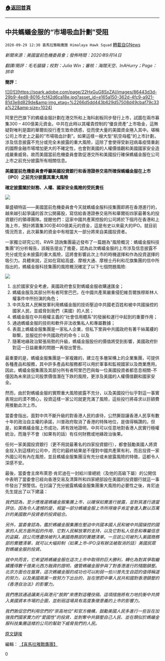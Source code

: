###  [:house:返回首頁](https://github.com/ourhimalayas/txt)
---

## 中共螞蟻金服的“市場吸血計劃”受阻
`2020-09-29 12:30 喜馬拉雅戰鷹團 Himalaya Hawk Squad` [轉載自GNews](https://gnews.org/zh-hant/391120/)

*新聞來源：美國當前危機委員會；發佈時間：2020年9月14日*

*翻譯/簡評：毛毛貓貓；校對：Julia Win；審核：海闊天空、InAHurry；Page：拱卒*

**簡評：**

[!\[\]()!\[\](https://spark.adobe.com/page/22HxGuG8SxZAl/images/86443d3d-29b9-4ed8-8016-fcf42d6ca18e.jpg?asset_id=e165a150-362d-4fc9-a921-81d3e8d829de&amp;img_etag=%2266d5dd443b629d57508d49cbaf79c33a%22&amp;size=1024)](https://spark.adobe.com/page/22HxGuG8SxZAl/images/86443d3d-29b9-4ed8-8016-fcf42d6ca18e.jpg?asset_id=e165a150-362d-4fc9-a921-81d3e8d829de&amp;img_etag=%2266d5dd443b629d57508d49cbaf79c33a%22&amp;size=1024)

阿里巴巴旗下的螞蟻金服計劃在港交所和上海科創板同步發行上市，試圖在兩市募集300 – 400億美元資金。中共在此時以其權貴控制的“優良資產”上市吸金，這無疑對唯利是圖的華爾街投行產生致命誘惑，從而使大量的美國資金捲入其中。堪稱公司上市史上之最的“市場吸血計劃”。如果這樣一艘大型“航空母艦”的上市計劃，涉及信息披露不充分或完全未披露的重大風險，這除了會使得受新冠病毒疫情重創的國際金融市場增加更大的不確定性，也會對美國的人權價值觀和美國國家安全造成嚴重威脅。故而美國當前危機委員會敦促港交所和美國投行確保螞蟻金服在公司上市之前充分披露所有相關信息。

**美國當前危機委員會呼籲美國投資銀行和香港證券交易所確保螞蟻金服在上市（IPO）之前充分披露其重大風險**

**確定披露關於財務、人權、國家安全風險的受託責任**

![]()![](https://spark.adobe.com/page/22HxGuG8SxZAl/images/feda1e14-f047-4e3c-aad4-0e206fe2154e.jpg?asset_id=91c3c4c4-a115-4dec-90de-a41804dd96d1&amp;img_etag=%222042c26bd34f663ecbbfe120c65a6ebd%22&amp;size=1024)

華盛頓特區——美國當前危機委員會今天就螞蟻金服科技集團即將在香港進行的，越來越引起爭議的首次公開募股，寫信給香港證券交易所和華爾街四家最著名的投資銀行的領導團隊。提醒他們：這家中國共產黨控股的公司將於下個月在香港和上海上市，預計將籌集300至400億美元的資金，這是有史以來最大的IPO。就目前情況而言，此次募集的資金中有相當大一部分將來自美國投資者。

一家獨立研究公司，RWR 諮詢集團最近發布了一篇題為“風險概況：螞蟻金服科技集團”的分析報告，該報告提出了擔憂，認為此次螞蟻金服的上市涉及信息披露不充分或完全未披露的重大風險，這將會影響此次上市的時機選擇和作為投資選擇的吸引力。具體來說，正如在寫給高盛、摩根大通、摩根士丹利和花旗集團的信中所指出的，螞蟻金服科技集團的風險概況確定了以下七個問題風險:

![]()![](https://spark.adobe.com/page/22HxGuG8SxZAl/images/c1d3215c-d7bd-478f-ab5d-a146da3beb1c.jpg?asset_id=18cb2e26-096c-4dd9-8af0-759675f60674&amp;img_etag=%226252e7e1121b30441b34b8989f4a48f3%22&amp;size=1024)

1. 出於國家安全考慮，美國政府會反對螞蟻金服收購速匯金；
2. 螞蟻金服及其部分所有者阿里巴巴，在中國共產黨嚴重侵犯維吾爾族穆斯林人權事件中所扮演的角色；
3. 中共及其人民解放軍利用螞蟻金服的技術壓迫中共國老百姓和被中共國操控的國家人民，並威脅到我們（美國）的人民；
4. 螞蟻金服在中共極權主義的“社會信用體系”的發展和運行中起到的重要作用；
5. 通過螞蟻金服的技術和軟件非法收集私人和專屬數據；
6. 表面上螞蟻金服集團是一家私人企業，但私下里與中共國政府有著千絲萬縷的聯繫，並服從於中共國政府的命令；以及
7. 隨著地緣政治緊張局勢的升級，螞蟻金服股份的價值將受到影響，美國政府針對這一日益嚴重的問題一再發出警告。


最重要的是，螞蟻金服集團是一家複雜的，建立在多層架構上的企業集團，可提供各種產品和服務，其中許多產品和服務都可以用於軍事和監視國家以及商業應用。因此，螞蟻金服集團及其部分所有者阿里巴巴與每一位美國投資者都息息相關-不僅因為未來該公司股票價值潛在下跌的風險，更涉及美國的人權價值觀和國家安全。

然而，由於對螞蟻金服的實際重大風險披露不充分，以及美國投行似乎對這一事實表現出的漠不關心，投資這樣一家公司就更充滿了風險，這些投行將尋求以巨額費用推動此次上市。

當委會指出，面對中共不斷升級的對香港人民的虐待，公然撕毀讓香港人民享有數十年的政治自主權的承諾，川普政府取消了香港的特殊地位，是值得稱讚的。但是，如果螞蟻金服上市成功，將有效地證明，中共可以任意地對香港人民實行極權統治，而幾乎不會（如果有的話）有任何財務或地緣政治後果。

任何一家美國投資銀行（更不用說最著名的四家投資銀行），都會鼓勵美國人將資金投入到這樣的公司中，而它的最終結果是不僅對中國共產黨有利，而且投資一家外國公司有內在風險，並且螞蟻金服集團沒有充分或未披露風險的特徵，這都令人深感不安。

最後，當委會主席布萊恩·肯尼迪在一封給川普總統（及他的高級下屬）的公開信中表明了當委會已經向香港交易及清算所和四家總部設在美國的投資銀行就這一事件發出了預警信。在討論了充分披露螞蟻金服集團重大風險的必要性之後，肯尼迪先生提出了以下建議：

*我們認為，至少應推遲螞蟻金服集團上市，以確保如實進行披露，並對其進行適當評估，因為令人遺憾的是，相當一部分螞蟻金服上市所得幾乎肯定會進入數以百萬計的美國散戶投資者的投資組合。*

*另外，當委會認為，鑑於螞蟻金服集團在壓迫中共國本國人民和被中共國操控的國家的人民方面所起的作用、它對人民解放軍的支持，以及它對私人信息和專屬信息的盜竊，該公司應盡快被列入美國商務部的實體清單。一旦該公司被列入美國商務部的實體清單，就可以大幅抑制（如果上市-IPO沒有辦法被取消的話）美國民眾對螞蟻金服的投資。*

*就中共而言，它希望將螞蟻金服在這次上市中取得的巨大勝利，轉化為對其爭取繼續獲得數千億美元西方融資的證明，儘管螞蟻金服參與了對香港進行的殘酷鎮壓。北京方面也在盤算，這次螞蟻金服的成功也可以削弱一些川普先生自認的值得稱道的努力，以及美國兩黨一致努力下出台的，旨在懲罰中華人民共和國對香港鎮壓的《香港自治法》的影響力。*

*我們應該通過讓美元與港元“脫鉤”來應對這種伎倆。這項措施將有力地抗衡中共擠入美國資本市場的企圖，並削弱這場具有高度象徵意義的上市的影響力。*

*我們敦促您們利用您們的“崇高地位”和官方機構，鼓勵美國人民多進行一些旨在加強我們國家實力的“愛國性”的投資，並剝奪中共鎮壓自己人民、並在類似於螞蟻金服科技集團這樣的公司的幫助下威脅我們的人民。*

[原文鏈接](https://presentdangerchina.org/2020/09/committee-calls-on-hong-kong-stock-exchange-u-s-investment-banks/)

編輯： [【喜馬拉雅戰鷹團】](https://spark.adobe.com/page/22HxGuG8SxZAl/)

0
